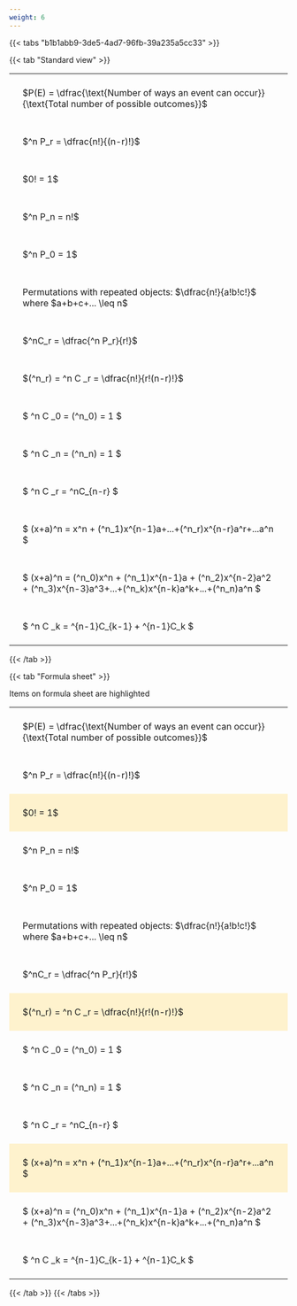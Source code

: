 ```yaml
---
weight: 6
---
```


{{< tabs "b1b1abb9-3de5-4ad7-96fb-39a235a5cc33" >}}

{{< tab "Standard view" >}}

<style type="text/css">
#T_f5e61 th.col_heading {
  text-align: left;
  font-size: 1em;
}
#T_f5e61 td {
  text-align: left;
  font-size: 1em;
  padding: 1.5em;
}
</style>
<table id="T_f5e61">
  <thead>
  </thead>
  <tbody>
    <tr>
      <td id="T_f5e61_row0_col0" class="data row0 col0" >$P(E) = \dfrac{\text{Number of ways an event can occur}}{\text{Total number of possible outcomes}}$</td>
    </tr>
    <tr>
      <td id="T_f5e61_row1_col0" class="data row1 col0" >$^n P_r = \dfrac{n!}{(n-r)!}$</td>
    </tr>
    <tr>
      <td id="T_f5e61_row2_col0" class="data row2 col0" >$0! = 1$</td>
    </tr>
    <tr>
      <td id="T_f5e61_row3_col0" class="data row3 col0" >$^n P_n = n!$</td>
    </tr>
    <tr>
      <td id="T_f5e61_row4_col0" class="data row4 col0" >$^n P_0 = 1$</td>
    </tr>
    <tr>
      <td id="T_f5e61_row5_col0" class="data row5 col0" >Permutations with repeated objects: $\dfrac{n!}{a!b!c!}$ where $a+b+c+... \leq n$</td>
    </tr>
    <tr>
      <td id="T_f5e61_row6_col0" class="data row6 col0" >$^nC_r = \dfrac{^n P_r}{r!}$</td>
    </tr>
    <tr>
      <td id="T_f5e61_row7_col0" class="data row7 col0" >$(^n_r) = ^n C _r = \dfrac{n!}{r!(n-r)!}$</td>
    </tr>
    <tr>
      <td id="T_f5e61_row8_col0" class="data row8 col0" >$ ^n C _0 = (^n_0) = 1 $</td>
    </tr>
    <tr>
      <td id="T_f5e61_row9_col0" class="data row9 col0" >$ ^n C _n = (^n_n) = 1 $</td>
    </tr>
    <tr>
      <td id="T_f5e61_row10_col0" class="data row10 col0" >$ ^n C _r = ^nC_{n-r} $</td>
    </tr>
    <tr>
      <td id="T_f5e61_row11_col0" class="data row11 col0" >$ (x+a)^n = x^n + (^n_1)x^{n-1}a+...+(^n_r)x^{n-r}a^r+...a^n    $</td>
    </tr>
    <tr>
      <td id="T_f5e61_row12_col0" class="data row12 col0" >$ (x+a)^n = (^n_0)x^n + (^n_1)x^{n-1}a + (^n_2)x^{n-2}a^2 + (^n_3)x^{n-3}a^3+...+(^n_k)x^{n-k}a^k+...+(^n_n)a^n $</td>
    </tr>
    <tr>
      <td id="T_f5e61_row13_col0" class="data row13 col0" >$ ^n C _k = ^{n-1}C_{k-1} + ^{n-1}C_k $</td>
    </tr>
  </tbody>
</table>
{{< /tab >}}

{{< tab "Formula sheet" >}}

Items on formula sheet are highlighted 
<br>
<style type="text/css">
#T_17d09 th.col_heading {
  text-align: left;
  font-size: 1em;
}
#T_17d09 td {
  text-align: left;
  font-size: 1em;
  padding: 1.5em;
}
#T_17d09_row0_col0, #T_17d09_row1_col0, #T_17d09_row3_col0, #T_17d09_row4_col0, #T_17d09_row5_col0, #T_17d09_row6_col0, #T_17d09_row8_col0, #T_17d09_row9_col0, #T_17d09_row10_col0, #T_17d09_row12_col0, #T_17d09_row13_col0 {
  background-color: rgba(0,0,0,0);
}
#T_17d09_row2_col0, #T_17d09_row7_col0, #T_17d09_row11_col0 {
  background-color: rgba(255,194,10, 0.2);
}
</style>
<table id="T_17d09">
  <thead>
  </thead>
  <tbody>
    <tr>
      <td id="T_17d09_row0_col0" class="data row0 col0" >$P(E) = \dfrac{\text{Number of ways an event can occur}}{\text{Total number of possible outcomes}}$</td>
    </tr>
    <tr>
      <td id="T_17d09_row1_col0" class="data row1 col0" >$^n P_r = \dfrac{n!}{(n-r)!}$</td>
    </tr>
    <tr>
      <td id="T_17d09_row2_col0" class="data row2 col0" >$0! = 1$</td>
    </tr>
    <tr>
      <td id="T_17d09_row3_col0" class="data row3 col0" >$^n P_n = n!$</td>
    </tr>
    <tr>
      <td id="T_17d09_row4_col0" class="data row4 col0" >$^n P_0 = 1$</td>
    </tr>
    <tr>
      <td id="T_17d09_row5_col0" class="data row5 col0" >Permutations with repeated objects: $\dfrac{n!}{a!b!c!}$ where $a+b+c+... \leq n$</td>
    </tr>
    <tr>
      <td id="T_17d09_row6_col0" class="data row6 col0" >$^nC_r = \dfrac{^n P_r}{r!}$</td>
    </tr>
    <tr>
      <td id="T_17d09_row7_col0" class="data row7 col0" >$(^n_r) = ^n C _r = \dfrac{n!}{r!(n-r)!}$</td>
    </tr>
    <tr>
      <td id="T_17d09_row8_col0" class="data row8 col0" >$ ^n C _0 = (^n_0) = 1 $</td>
    </tr>
    <tr>
      <td id="T_17d09_row9_col0" class="data row9 col0" >$ ^n C _n = (^n_n) = 1 $</td>
    </tr>
    <tr>
      <td id="T_17d09_row10_col0" class="data row10 col0" >$ ^n C _r = ^nC_{n-r} $</td>
    </tr>
    <tr>
      <td id="T_17d09_row11_col0" class="data row11 col0" >$ (x+a)^n = x^n + (^n_1)x^{n-1}a+...+(^n_r)x^{n-r}a^r+...a^n    $</td>
    </tr>
    <tr>
      <td id="T_17d09_row12_col0" class="data row12 col0" >$ (x+a)^n = (^n_0)x^n + (^n_1)x^{n-1}a + (^n_2)x^{n-2}a^2 + (^n_3)x^{n-3}a^3+...+(^n_k)x^{n-k}a^k+...+(^n_n)a^n $</td>
    </tr>
    <tr>
      <td id="T_17d09_row13_col0" class="data row13 col0" >$ ^n C _k = ^{n-1}C_{k-1} + ^{n-1}C_k $</td>
    </tr>
  </tbody>
</table>
{{< /tab >}}
{{< /tabs >}}